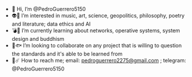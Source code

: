 - 👋 Hi, I’m @PedroGuerrero5150
- 👽👾 I’m interested in music, art, science, geopolitics,  philosophy, poetry and literature; data ethics and AI
- 💣🧨 I’m currently learning about networks, operative systems, system design and buddhism
- 🐠🐟 I’m looking to collaborate on any project that is willing to question the standards and it's able to be learned from
- 🌠☄️ How to reach me; email: pedroguerrero2275@gmail.com ; telegram: @PedroGuerrero5150

